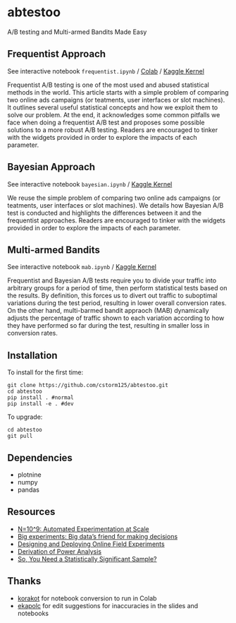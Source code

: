 # abtestoo
A/B testing and Multi-armed Bandits Made Easy

## Frequentist Approach

See interactive notebook `frequentist.ipynb` / [Colab](https://colab.research.google.com/github/cstorm125/abtest/blob/master/frequentist_colab.ipynb) / [Kaggle Kernel](https://www.kaggle.com/cstorm3000/frequestist-a-b-testing-from-scratch?scriptVersionId=13219640)

Frequentist A/B testing is one of the most used and abused statistical methods in the world. This article starts with a simple problem of comparing two online ads campaigns (or teatments, user interfaces or slot machines). It outlines several useful statistical concepts and how we exploit them to solve our problem. At the end, it acknowledges some common pitfalls we face when doing a frequentist A/B test and proposes some possible solutions to a more robust A/B testing. Readers are encouraged to tinker with the widgets provided in order to explore the impacts of each parameter.

## Bayesian Approach

See interactive notebook `bayesian.ipynb` / [Kaggle Kernel](https://www.kaggle.com/cstorm3000/bayesian-a-b-testing-from-scratch)

We reuse the simple problem of comparing two online ads campaigns (or teatments, user interfaces or slot machines). We details how Bayesian A/B test is conducted and highlights the differences between it and the frequentist approaches. Readers are encouraged to tinker with the widgets provided in order to explore the impacts of each parameter.

## Multi-armed Bandits

See interactive notebook `mab.ipynb` / [Kaggle Kernel](https://www.kaggle.com/cstorm3000/multi-armed-bandits-from-scratch)

Frequentist and Bayesian A/B tests require you to divide your traffic into arbitrary groups for a period of time, then perform statistical tests based on the results. By definition, this forces us to divert out traffic to suboptimal variations during the test period, resulting in lower overall conversion rates. On the other hand, multi-barmed bandit appraoch (MAB) dynamically adjusts the percentage of traffic shown to each variation according to how they have performed so far during the test, resulting in smaller loss in conversion rates.

## Installation

To install for the first time:

```
git clone https://github.com/cstorm125/abtestoo.git
cd abtestoo
pip install . #normal
pip install -e . #dev
```

To upgrade:
```
cd abtestoo
git pull
```

## Dependencies
* plotnine
* numpy
* pandas


## Resources
* [N=10^9: Automated Experimentation at Scale](https://www.slideshare.net/optimizely/opti-con-2014-automated-experimentation-at-scale)
* [Big experiments: Big data’s friend for making decisions](https://www.facebook.com/notes/facebook-data-science/big-experiments-big-datas-friend-for-making-decisions/10152160441298859/)
* [Designing and Deploying Online Field Experiments](https://research.fb.com/publications/designing-and-deploying-online-field-experiments/)
* [Derivation of Power Analysis](https://rugg2.github.io/AB%20testing%20-%20a%20simple%20explanation%20of%20what%20power%20analysis%20does.html)
* [So, You Need a Statistically Significant Sample?](https://multithreaded.stitchfix.com/blog/2015/05/26/significant-sample/)

## Thanks
* [korakot](https://github.com/korakot) for notebook conversion to run in Colab
* [ekapolc](https://github.com/ekapolc) for edit suggestions for inaccuracies in the slides and notebooks
